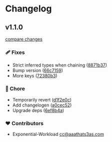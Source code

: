 # Changelog


## v1.1.0

[compare changes](https://github.com/Exponential-Workload/argparser/compare/v1.0.4...v1.1.0)

### 🩹 Fixes

- Strict inferred types when chaining ([8871b37](https://github.com/Exponential-Workload/argparser/commit/8871b37))
- Bump version ([66c7159](https://github.com/Exponential-Workload/argparser/commit/66c7159))
- More keys ([72380b3](https://github.com/Exponential-Workload/argparser/commit/72380b3))

### 🏡 Chore

- Temporarily revert ([d1f2e0c](https://github.com/Exponential-Workload/argparser/commit/d1f2e0c))
- Add changelogen ([a0cec52](https://github.com/Exponential-Workload/argparser/commit/a0cec52))
- Upgrade deps ([6ef8b4a](https://github.com/Exponential-Workload/argparser/commit/6ef8b4a))

### ❤️ Contributors

- Exponential-Workload <cc@aaathats3as.com>

